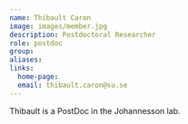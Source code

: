 ```yaml
---
name: Thibault Caron
image: images/member.jpg
description: Postdoctoral Researcher
role: postdoc
group:
aliases:
links:
  home-page:
  email: thibault.caron@su.se
---
```


Thibault is a PostDoc in the Johannesson lab.
